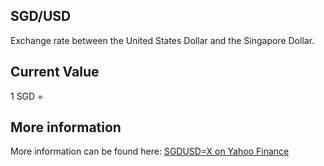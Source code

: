 ## SGD/USD

Exchange rate between the United States Dollar and the Singapore Dollar.

## Current Value

1 SGD = <Value topic="finance/stock-exchange/currency/SGD/USD" decimals="3" unit="USD"/>

## More information

More information can be found here: [SGDUSD=X on Yahoo Finance](https://finance.yahoo.com/quote/SGDUSD=X/)
